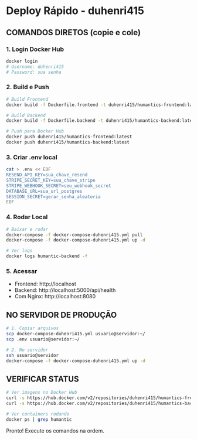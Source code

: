 # Deploy Rápido - duhenri415

## COMANDOS DIRETOS (copie e cole)

### 1. Login Docker Hub
```bash
docker login
# Username: duhenri415
# Password: sua senha
```

### 2. Build e Push
```bash
# Build Frontend
docker build -f Dockerfile.frontend -t duhenri415/humantics-frontend:latest .

# Build Backend
docker build -f Dockerfile.backend -t duhenri415/humantics-backend:latest .

# Push para Docker Hub
docker push duhenri415/humantics-frontend:latest
docker push duhenri415/humantics-backend:latest
```

### 3. Criar .env local
```bash
cat > .env << EOF
RESEND_API_KEY=sua_chave_resend
STRIPE_SECRET_KEY=sua_chave_stripe
STRIPE_WEBHOOK_SECRET=seu_webhook_secret
DATABASE_URL=sua_url_postgres
SESSION_SECRET=gerar_senha_aleatoria
EOF
```

### 4. Rodar Local
```bash
# Baixar e rodar
docker-compose -f docker-compose-duhenri415.yml pull
docker-compose -f docker-compose-duhenri415.yml up -d

# Ver logs
docker logs humantic-backend -f
```

### 5. Acessar
- Frontend: http://localhost
- Backend: http://localhost:5000/api/health
- Com Nginx: http://localhost:8080

## NO SERVIDOR DE PRODUÇÃO

```bash
# 1. Copiar arquivos
scp docker-compose-duhenri415.yml usuario@servidor:~/
scp .env usuario@servidor:~/

# 2. No servidor
ssh usuario@servidor
docker-compose -f docker-compose-duhenri415.yml up -d
```

## VERIFICAR STATUS

```bash
# Ver imagens no Docker Hub
curl -s https://hub.docker.com/v2/repositories/duhenri415/humantics-frontend/tags | jq
curl -s https://hub.docker.com/v2/repositories/duhenri415/humantics-backend/tags | jq

# Ver containers rodando
docker ps | grep humantic
```

Pronto! Execute os comandos na ordem.